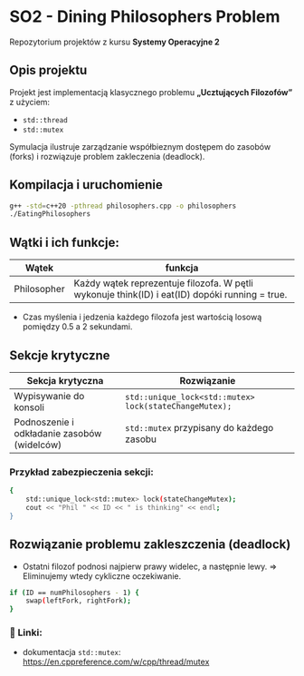 # SO2 - Dining Philosophers Problem

Repozytorium projektów z kursu **Systemy Operacyjne 2**

## Opis projektu
Projekt jest implementacją klasycznego problemu **„Ucztujących Filozofów”** z użyciem:
- `std::thread`
- `std::mutex`

Symulacja ilustruje zarządzanie  współbieznym dostępem do zasobów (forks) i rozwiązuje problem zakleczenia (deadlock).

## Kompilacja i uruchomienie
```bash
g++ -std=c++20 -pthread philosophers.cpp -o philosophers
./EatingPhilosophers
```

## Wątki i ich funkcje:
| Wątek   | funkcja         |
| ------ | ---------------- |
| Philosopher   | Każdy wątek reprezentuje filozofa. W pętli wykonuje think(ID) i eat(ID) dopóki running = true.   |

- Czas myślenia i jedzenia każdego filozofa jest wartością losową pomiędzy 0.5 a 2 sekundami.

## Sekcje krytyczne 
| Sekcja krytyczna   | Rozwiązanie         |
| ------ | ---------------- |
| Wypisywanie do konsoli   | `std::unique_lock<std::mutex> lock(stateChangeMutex);`   |
| Podnoszenie i odkładanie zasobów (widelców)| `std::mutex` przypisany do każdego zasobu|

### Przykład zabezpieczenia sekcji:
```bash
{
    std::unique_lock<std::mutex> lock(stateChangeMutex);
    cout << "Phil " << ID << " is thinking" << endl;
}
```
## Rozwiązanie problemu zakleszczenia (deadlock)
- Ostatni filozof podnosi najpierw prawy widelec, a następnie lewy. => Eliminujemy wtedy cykliczne oczekiwanie.
```bash
if (ID == numPhilosophers - 1) {
    swap(leftFork, rightFork);
}
```
### 📎 Linki:
- dokumentacja `std::mutex`: https://en.cppreference.com/w/cpp/thread/mutex
